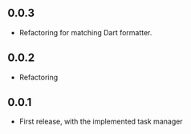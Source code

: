 ## 0.0.3

* Refactoring for matching Dart formatter.

## 0.0.2

* Refactoring

## 0.0.1

* First release, with the implemented task manager
